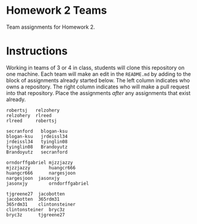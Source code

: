 # Homework 2 Teams

Team assignments for Homework 2.

# Instructions

Working in teams of 3 or 4 in class, students will clone
this repository on one machine.  Each team will make
an edit in the `README.md` by adding to the block of 
assignments already started below.
The left column indicates who owns a repository.
The right column indicates who will make a pull
request into that repository.
Place the assignments
*after* any assignments that exist already.

```
robertsj   relzohery
relzohery  rlreed
rlreed     robertsj

secranford   blogan-ksu
blogan-ksu   jrdeissl34
jrdeissl34   tyinglin08
tyinglin08   Brandoyutz
Brandoyutz   secranford

orndorffgabriel mjzzjazzy
mjzzjazzy       huangcr666
huangcr666      nargesjoon
nargesjoon	jasonxjy
jasonxjy        orndorffgabriel

tjgreene27	jacobotten
jacobotten 	365rdm31
365rdm31   	clintonsteiner
clintonsteiner 	bryc3z
bryc3z 		tjgreene27
```

